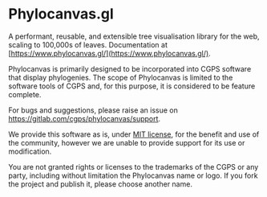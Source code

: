 # Phylocanvas.gl
A performant, reusable, and extensible tree visualisation library for the web, scaling to 100,000s of leaves. Documentation at [https://www.phylocanvas.gl/](https://www.phylocanvas.gl/).
 
Phylocanvas is primarily designed to be incorporated into CGPS software that display phylogenies. The scope of Phylocanvas is limited to the software tools of CGPS and, for this purpose, it is considered to be feature complete.
 
For bugs and suggestions, please raise an issue on <https://gitlab.com/cgps/phylocanvas/support>.
 
We provide this software as is, under [MIT license](https://gitlab.com/cgps/phylocanvas/phylocanvas.gl/-/blob/master/LICENSE), for the benefit and use of the community, however we are unable to provide support for its use or modification.
 
You are not granted rights or licenses to the trademarks of the CGPS or any party, including without limitation the Phylocanvas name or logo.
If you fork the project and publish it, please choose another name.
